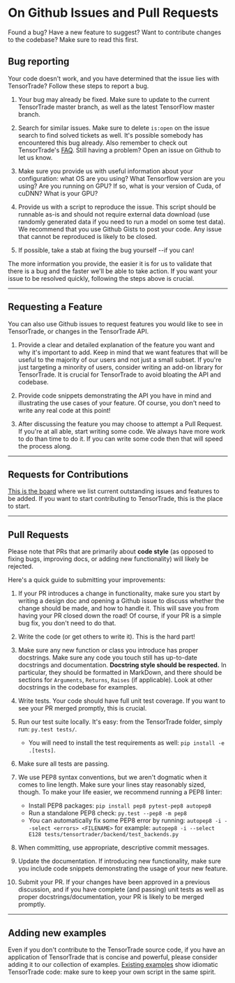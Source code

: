 # On Github Issues and Pull Requests

Found a bug? Have a new feature to suggest? Want to contribute changes to the codebase? Make sure to read this first.

## Bug reporting

Your code doesn't work, and you have determined that the issue lies with TensorTrade? Follow these steps to report a bug.

1. Your bug may already be fixed. Make sure to update to the current TensorTrade master branch, as well as the latest TensorFlow master branch.

2. Search for similar issues. Make sure to delete `is:open` on the issue search to find solved tickets as well. It's possible somebody has encountered this bug already. Also remember to check out TensorTrade's [FAQ](http://tensortrader.io/faq/). Still having a problem? Open an issue on Github to let us know.

3. Make sure you provide us with useful information about your configuration: what OS are you using? What Tensorflow version are you using? Are you running on GPU? If so, what is your version of Cuda, of cuDNN? What is your GPU?

4. Provide us with a script to reproduce the issue. This script should be runnable as-is and should not require external data download (use randomly generated data if you need to run a model on some test data). We recommend that you use Github Gists to post your code. Any issue that cannot be reproduced is likely to be closed.

5. If possible, take a stab at fixing the bug yourself --if you can!

The more information you provide, the easier it is for us to validate that there is a bug and the faster we'll be able to take action. If you want your issue to be resolved quickly, following the steps above is crucial.

---

## Requesting a Feature

You can also use Github issues to request features you would like to see in TensorTrade, or changes in the TensorTrade API.

1. Provide a clear and detailed explanation of the feature you want and why it's important to add. Keep in mind that we want features that will be useful to the majority of our users and not just a small subset. If you're just targeting a minority of users, consider writing an add-on library for TensorTrade. It is crucial for TensorTrade to avoid bloating the API and codebase.

2. Provide code snippets demonstrating the API you have in mind and illustrating the use cases of your feature. Of course, you don't need to write any real code at this point!

3. After discussing the feature you may choose to attempt a Pull Request. If you're at all able, start writing some code. We always have more work to do than time to do it. If you can write some code then that will speed the process along.

---

## Requests for Contributions

[This is the board](https://github.com/notadamking/tensortrader/projects/1) where we list current outstanding issues and features to be added. If you want to start contributing to TensorTrade, this is the place to start.

---

## Pull Requests

Please note that PRs that are primarily about **code style** (as opposed to fixing bugs, improving docs, or adding new functionality) will likely be rejected.

Here's a quick guide to submitting your improvements:

1. If your PR introduces a change in functionality, make sure you start by writing a design doc and opening a Github issue to discuss whether the change should be made, and how to handle it. This will save you from having your PR closed down the road! Of course, if your PR is a simple bug fix, you don't need to do that.

2) Write the code (or get others to write it). This is the hard part!

3) Make sure any new function or class you introduce has proper docstrings. Make sure any code you touch still has up-to-date docstrings and documentation. **Docstring style should be respected.** In particular, they should be formatted in MarkDown, and there should be sections for `Arguments`, `Returns`, `Raises` (if applicable). Look at other docstrings in the codebase for examples.

4) Write tests. Your code should have full unit test coverage. If you want to see your PR merged promptly, this is crucial.

5) Run our test suite locally. It's easy: from the TensorTrade folder, simply run: `py.test tests/`.

   - You will need to install the test requirements as well: `pip install -e .[tests]`.

6) Make sure all tests are passing.

7) We use PEP8 syntax conventions, but we aren't dogmatic when it comes to line length. Make sure your lines stay reasonably sized, though. To make your life easier, we recommend running a PEP8 linter:

   - Install PEP8 packages: `pip install pep8 pytest-pep8 autopep8`
   - Run a standalone PEP8 check: `py.test --pep8 -m pep8`
   - You can automatically fix some PEP8 error by running: `autopep8 -i --select <errors> <FILENAME>` for example: `autopep8 -i --select E128 tests/tensortrader/backend/test_backends.py`

8) When committing, use appropriate, descriptive commit messages.

9) Update the documentation. If introducing new functionality, make sure you include code snippets demonstrating the usage of your new feature.

10) Submit your PR. If your changes have been approved in a previous discussion, and if you have complete (and passing) unit tests as well as proper docstrings/documentation, your PR is likely to be merged promptly.

---

## Adding new examples

Even if you don't contribute to the TensorTrade source code, if you have an application of TensorTrade that is concise and powerful, please consider adding it to our collection of examples. [Existing examples](https://github.com/notadamking/tensortrader/tree/master/examples) show idiomatic TensorTrade code: make sure to keep your own script in the same spirit.
